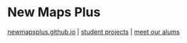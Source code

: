 # New Maps Plus

[newmapsplus.github.io](https://newmapsplus.github.io) | [student projects](https://newmapsplus.github.io/projects) | [meet our alums](https://newmapsplus.github.io/projects/alums/)
